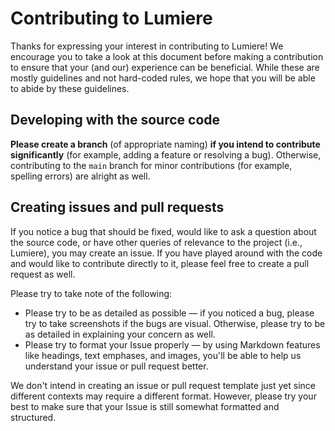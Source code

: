 # Contributing to Lumiere

Thanks for expressing your interest in contributing to Lumiere! We encourage you to take a look at this document before
making a contribution to ensure that your (and our) experience can be beneficial. While these are mostly guidelines and
not hard-coded rules, we hope that you will be able to abide by these guidelines.

## Developing with the source code

**Please create a branch** (of appropriate naming) **if you intend to contribute significantly** (for example, adding a
feature or resolving a bug). Otherwise, contributing to the `main` branch for minor contributions (for example, spelling
errors) are alright as well.

## Creating issues and pull requests

If you notice a bug that should be fixed, would like to ask a question about the source code, or have other queries of
relevance to the project (i.e., Lumiere), you may create an issue. If you have played around with the code and would
like to contribute directly to it, please feel free to create a pull request as well.

Please try to take note of the following:

- Please try to be as detailed as possible — if you noticed a bug, please try to take screenshots if the bugs are visual. Otherwise, please try to be as detailed in explaining your concern as well.
- Please try to format your Issue properly — by using Markdown features like headings, text emphases, and images, you'll be able to help us understand your issue or pull request better.

We don't intend in creating an issue or pull request template just yet since different contexts may
require a different format. However, please try your best to make sure that your Issue is still somewhat formatted and
structured.
